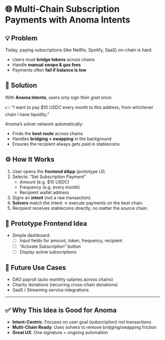# 🌐 Multi-Chain Subscription Payments with Anoma Intents

## 💡 Problem
Today, paying subscriptions (like Netflix, Spotify, SaaS) on-chain is hard:
- Users must **bridge tokens** across chains  
- Handle **manual swaps & gas fees**  
- Payments often **fail if balance is low**

## 🚀 Solution
With **Anoma Intents**, users only sign their *goal* once:  

👉 “I want to pay $10 USDC every month to this address, from whichever chain I have liquidity.”  

Anoma’s solver network automatically:  
- Finds the **best route** across chains  
- Handles **bridging + swapping** in the background  
- Ensures the recipient always gets paid in stablecoins

## ⚙️ How It Works
1. User opens the **frontend dApp** (prototype UI).  
2. Selects: “Set Subscription Payment”  
   - Amount (e.g. $10 USDC)  
   - Frequency (e.g. every month)  
   - Recipient wallet address  
3. Signs an **intent** (not a raw transaction).  
4. **Solvers** match the intent → execute payments on the best chain.  
5. Recipient receives stablecoins directly, no matter the source chain.

## 🎨 Prototype Frontend Idea
- Simple dashboard:  
  - [ ] Input fields for amount, token, frequency, recipient  
  - [ ] “Activate Subscription” button  
  - [ ] Display active subscriptions  

## 🔮 Future Use Cases
- DAO payroll (auto monthly salaries across chains)  
- Charity donations (recurring cross-chain donations)  
- SaaS / Streaming service integrations  

---

## ✅ Why This Idea is Good for Anoma
- **Intent-Centric**: Focuses on user goal (subscription) not transactions  
- **Multi-Chain Ready**: Uses solvers to remove bridging/swapping friction  
- **Great UX**: One signature = ongoing automation  
